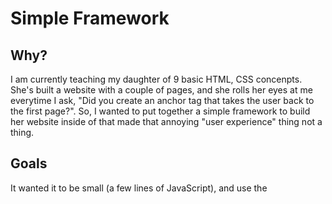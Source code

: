 # Simple Framework

## Why?
I am currently teaching my daughter of 9 basic HTML, CSS concenpts. She's built a website with a couple of pages, and she rolls her eyes at me everytime I ask, "Did you create an anchor tag that takes the user back to the first page?". So, I wanted to put together a simple framework to build her website inside of that made that annoying "user experience" thing not a thing.


## Goals
It wanted it to be small (a few lines of JavaScript), and use the <template> tag in which to build "pages".

## Installation
Pretty simple (use the index.html file as a template).

Include the `simple-framework.js` file in your `index.html` file:

`<script src='simple-framework.js'></script>`

All the "pages" should be straight-up HTML inside of a `<template>` tag. The id and data-title tags are required, although currently there is no error checking to force this; it just won't work.
  
* `id`: the name of the page, all lower case
* `data-title`: the friendly name of the page (can have spaces and normal casing)
  
  For example:
  ```
  <template id="home" data-title="Home Page">
    <h1>Welcome to my page!</h1>
    <p>more stuff here</p>
  </template>
  ```
  The framework will use the id to build the navigation, and to navigate said navigation.
  
## To Do

I want to expand the framework so the navigation uses a "slug" to figure out which template to show, so pages can be linked or bookmarked. Additionally, I'd like to abstract each anchor tag in the navigation so that the user doesn't have to use `semantic-ui` as the CSS library (which is the current state as of this writing).

## Caveat/plea

This was thrown together in a short time as a cute little side project. Caveat emptor -- or caveat usor.
